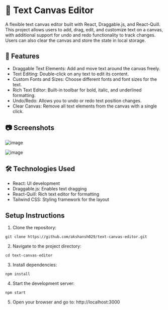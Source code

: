 # 🎨 Text Canvas Editor
A flexible text canvas editor built with React, Draggable.js, and React-Quill. This project allows users to add, drag, edit, and customize text on a canvas, with additional support for undo and redo functionality to track changes. Users can also clear the canvas and store the state in local storage.

## 🚀 Features
- Draggable Text Elements: Add and move text around the canvas freely.
- Text Editing: Double-click on any text to edit its content.
- Custom Fonts and Sizes: Choose different fonts and font sizes for the text.
- Rich Text Editor: Built-in toolbar for bold, italic, and underlined formatting.
- Undo/Redo: Allows you to undo or redo text position changes.
- Clear Canvas: Remove all text elements from the canvas with a single click.

## 📷 Screenshots
![image](https://github.com/user-attachments/assets/a77d4a85-cc15-401f-8c3e-f83261f8f62f)


![image](https://github.com/user-attachments/assets/e58ad954-83af-40fb-ae2d-e6627854ee19)


## 🛠️ Technologies Used
- React: UI development
- Draggable.js: Enables text dragging
- React-Quill: Rich text editor for formatting
- Tailwind CSS: Styling framework for the layout

## Setup Instructions
  1. Clone the repository:

  ```
  git clone https://github.com/akshansh029/text-canvas-editor.git
  ```
  2. Navigate to the project directory:

  ```
  cd text-canvas-editor
  ```

  3. Install dependencies:

  ```
  npm install
  ```
  4. Start the development server:

  ```
  npm start
  ```
  5. Open your browser and go to:
  http://localhost:3000
